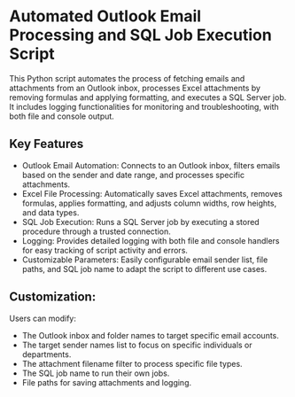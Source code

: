 # Automated Outlook Email Processing and SQL Job Execution Script

This Python script automates the process of fetching emails and attachments from an Outlook inbox, processes Excel attachments by removing formulas and applying formatting, and executes a SQL Server job. It includes logging functionalities for monitoring and troubleshooting, with both file and console output.

## Key Features
- Outlook Email Automation: Connects to an Outlook inbox, filters emails based on the sender and date range, and processes specific attachments.
- Excel File Processing: Automatically saves Excel attachments, removes formulas, applies formatting, and adjusts column widths, row heights, and data types.
- SQL Job Execution: Runs a SQL Server job by executing a stored procedure through a trusted connection.
- Logging: Provides detailed logging with both file and console handlers for easy tracking of script activity and errors.
- Customizable Parameters: Easily configurable email sender list, file paths, and SQL job name to adapt the script to different use cases.

## Customization:

Users can modify:
- The Outlook inbox and folder names to target specific email accounts.
- The target sender names list to focus on specific individuals or departments.
- The attachment filename filter to process specific file types.
- The SQL job name to run their own jobs.
- File paths for saving attachments and logging.
